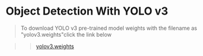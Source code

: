 # Object Detection With YOLO v3


> To download YOLO v3 pre-trained model weights with the filename as "yolov3.weights"click the link below

>>[yolov3.weights](https://pjreddie.com/media/files/yolov3.weights)


